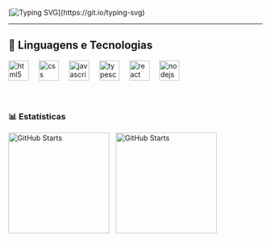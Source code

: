   [![Typing SVG](https://readme-typing-svg.herokuapp.com/?color=FF0000&size=35&center=true&vCenter=true&width=1000&lines=Olá.Sou+Cledison+Viana;Um+Desenvolvedor+em+Desenvolvimento;)](https://git.io/typing-svg)


---

## 🤖 Linguagens e Tecnologias

<div align="left">
  <img src="https://cdn.jsdelivr.net/gh/devicons/devicon/icons/html5/html5-original.svg" height="40" alt="html5 logo"  />
  <img width="12" />
  <img src="https://cdn.jsdelivr.net/gh/devicons/devicon/icons/css3/css3-original.svg" height="40" alt="css logo"  />
  <img width="12" />
  <img src="https://cdn.jsdelivr.net/gh/devicons/devicon/icons/javascript/javascript-original.svg" height="40" alt="javascript logo"  />
  <img width="12" />
  <img src="https://cdn.jsdelivr.net/gh/devicons/devicon/icons/typescript/typescript-original.svg" height="40" alt="typescript logo"  />
  <img width="12" />
  <img src="https://cdn.jsdelivr.net/gh/devicons/devicon/icons/react/react-original.svg" height="40" alt="react logo"  />
  <img width="12" />
  <img src="https://cdn.jsdelivr.net/gh/devicons/devicon/icons/nodejs/nodejs-original.svg" height="40" alt="nodejs logo"  />
</div>

<br>
<br>

### 📊 Estatísticas
<p>
   <img
   align="left"
   alt="GitHub Starts"
   height="200"
   style="padding-right: 10px;"
   src="https://github-readme-stats.vercel.app/api?username=cledisoncode&show_icons=true&theme=tokyonight&include_all_commits=true&locale=pt-br"
   >

   <img
   align="left"
   alt="GitHub Starts"
   height="200"
   src="https://github-readme-stats.vercel.app/api/top-langs?username=cledisoncode&show_icons=true&theme=tokyonight&layout=compact&custom_title=Tecnologias&langs_count=9">


</p>

